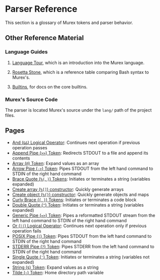 # Parser Reference

This section is a glossary of Murex tokens and parser behavior.

## Other Reference Material

### Language Guides

1. [Language Tour](/tour), which is an introduction into
   the Murex language.

2. [Rosetta Stone](/rosetta), which is a reference
   table comparing Bash syntax to Murex's.

3. [Builtins](/commands), for docs on the core builtins.

### Murex's Source Code

The parser is located Murex's source under the `lang/` path of the project
files.

## Pages

- [And (`&&`) Logical Operator](./logical-and.md):
  Continues next operation if previous operation passes
- [Append Pipe (`>>`) Token](./pipe-append.md):
  Redirects STDOUT to a file and append its contents
- [Array (`@`) Token](./array.md):
  Expand values as an array
- [Arrow Pipe (`->`) Token](./pipe-arrow.md):
  Pipes STDOUT from the left hand command to STDIN of the right hand command
- [Brace Quote (`%(`, `)`) Tokens](./brace-quote.md):
  Initiates or terminates a string (variables expanded)
- [Create array (`%[]`) constructor](./create-array.md):
  Quickly generate arrays
- [Create object (`%{}`) constructor](./create-object.md):
  Quickly generate objects and maps
- [Curly Brace (`{`, `}`) Tokens](./curly-brace.md):
  Initiates or terminates a code block
- [Double Quote (`"`) Token](./double-quote.md):
  Initiates or terminates a string (variables expanded)
- [Generic Pipe (`=>`) Token](./pipe-generic.md):
  Pipes a reformatted STDOUT stream from the left hand command to STDIN of the right hand command
- [Or (`||`) Logical Operator](./logical-or.md):
  Continues next operation only if previous operation fails
- [POSIX Pipe (`|`) Token](./pipe-posix.md):
  Pipes STDOUT from the left hand command to STDIN of the right hand command
- [STDERR Pipe (`?`) Token](./pipe-err.md):
  Pipes STDERR from the left hand command to STDIN of the right hand command
- [Single Quote (`'`) Token](./single-quote.md):
  Initiates or terminates a string (variables not expanded)
- [String (`$`) Token](./string.md):
  Expand values as a string
- [Tilde (`~`) Token](./tilde.md):
  Home directory path variable
